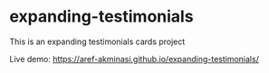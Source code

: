 # expanding-testimonials

This is an expanding testimonials cards project

Live demo: https://aref-akminasi.github.io/expanding-testimonials/
